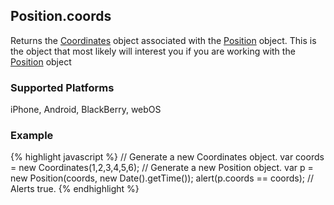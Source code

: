Position.coords
-----------
Returns the [Coordinates](#Coordinates) object associated with the [Position](#Position) object. This is the object that most likely will interest you if you are working with the [Position](#Position) object 

### Supported Platforms ###
iPhone, Android, BlackBerry, webOS

### Example ###
{% highlight javascript %}
// Generate a new Coordinates object.
var coords = new Coordinates(1,2,3,4,5,6);
// Generate a new Position object.
var p = new Position(coords, new Date().getTime());
alert(p.coords == coords);
// Alerts true.
{% endhighlight %}
